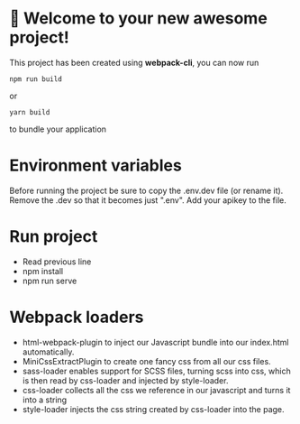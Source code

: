 # 🚀 Welcome to your new awesome project!

This project has been created using **webpack-cli**, you can now run

```
npm run build
```

or

```
yarn build
```

to bundle your application

# Environment variables
Before running the project be sure to copy the .env.dev file (or rename it). Remove the .dev so that it becomes just ".env". Add your apikey to the file.

# Run project
- Read previous line
- npm install
- npm run serve

# Webpack loaders
- html-webpack-plugin to inject our Javascript bundle into our index.html automatically.
- MiniCssExtractPlugin to create one fancy css from all our css files.
- sass-loader enables support for SCSS files, turning scss into css, which is then read by css-loader and injected by style-loader.
- css-loader collects all the css we reference in our javascript and turns it into a string
- style-loader injects the css string created by css-loader into the page.
